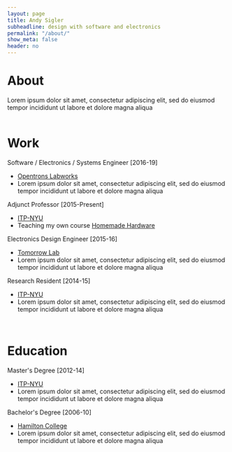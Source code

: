 ```yaml
---
layout: page
title: Andy Sigler
subheadline: design with software and electronics
permalink: "/about/"
show_meta: false
header: no
---
```


<h1><span class="avoidMe">About</span></h1>
<div class="avoidMe">Lorem ipsum dolor sit amet, consectetur adipiscing elit, sed do eiusmod tempor incididunt ut labore et dolore magna aliqua
</div>
<br />

<div class="thing" style="max-width: 600px">
    <h1><span class="avoidMe">Work</span></h1>
    <div><span class="avoidMe subheadline">Software / Electronics / Systems Engineer [2016-19]</span>
        <ul>
            <li><a class="avoidMe" href="http://opentrons.com">Opentrons Labworks</a></li>
            <li><span class="avoidMe">Lorem ipsum dolor sit amet, consectetur adipiscing elit, sed do eiusmod tempor incididunt ut labore et dolore magna aliqua</span></li>
        </ul>
    </div>
    <div><span class="avoidMe subheadline">Adjunct Professor [2015-Present]</span>
        <ul>
            <li><a class="avoidMe" href="http://tisch.nyu.edu/itp">ITP-NYU</a></li>
            <li><span class="avoidMe">Teaching my own course <a href="http://homemadehardware.com">Homemade Hardware</a></span></li>
        </ul>
    </div>
    <div><span class="avoidMe subheadline">Electronics Design Engineer [2015-16]</span>
        <ul>
            <li><a class="avoidMe" href="http://tomorrow-lab.com">Tomorrow Lab</a></li>
            <li><span class="avoidMe">Lorem ipsum dolor sit amet, consectetur adipiscing elit, sed do eiusmod tempor incididunt ut labore et dolore magna aliqua</span></li>
        </ul>
    </div>
    <div><span class="avoidMe subheadline">Research Resident [2014-15]</span>
        <ul>
            <li><a class="avoidMe" href="http://tisch.nyu.edu/itp">ITP-NYU</a></li>
            <li><span class="avoidMe">Lorem ipsum dolor sit amet, consectetur adipiscing elit, sed do eiusmod tempor incididunt ut labore et dolore magna aliqua</span></li>
        </ul>
    </div>
    <br />
    <h1><span class="avoidMe">Education</span></h1>
    <div><span class="avoidMe subheadline">Master's Degree [2012-14]</span>
        <ul>
            <li><a class="avoidMe" href="http://tisch.nyu.edu/itp">ITP-NYU</a></li>
            <li><span class="avoidMe">Lorem ipsum dolor sit amet, consectetur adipiscing elit, sed do eiusmod tempor incididunt ut labore et dolore magna aliqua</span></li>
        </ul>
    </div>
    <div><span class="avoidMe subheadline">Bachelor's Degree [2006-10]</span>
        <ul>
            <li><a class="avoidMe" href="https://www.hamilton.edu">Hamilton College</a></li>
            <li><span class="avoidMe">Lorem ipsum dolor sit amet, consectetur adipiscing elit, sed do eiusmod tempor incididunt ut labore et dolore magna aliqua</span></li>
        </ul>
    </div>
</div>
<canvas id="seeds" style="margin:0;z-index:-100;position:absolute;top:0px;left:0px;padding:0;display:inline-block;margin-bottom:-6px">
</canvas>
<script type="text/javascript" src="{{ site.url }}/assets/js/doodling.js"></script>
